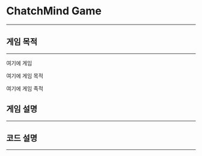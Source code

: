 # ChatchMind Game
----------------------------------------
## 게임 목적
----------------------------------------
여기에 게임

  여기에 게임 목적
  
여기에 게임 족적
  
  
  
## 게임 설명
----------------------------------------
## 코드 설명
----------------------------------------
